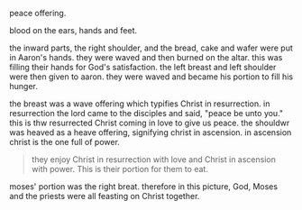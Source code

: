 peace offering.

blood on the ears, hands and feet.

the inward parts, the right shoulder, and the bread, cake and wafer were put in Aaron's hands. they were waved and then burned on the altar. this was filling their hands for God's satisfaction. the left breast and left shoulder were then given to aaron. they were waved and became his portion to fill his hunger.

the breast was a wave offering which typifies Christ in resurrection. in resurrection the lord came to the disciples and said, "peace be unto you." this is thw resurrected Christ coming in love to give us peace. the shouldwr was heaved as a heave offering, signifying christ in ascension. in ascension christ is the one full of power.

> they enjoy Christ in resurrection with love and Christ in ascension with power. This is their portion for them to eat.

moses' portion was the right breat. therefore in this picture, God, Moses and the priests were all feasting on Christ together.
